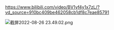https://www.bilibili.com/video/BV1yf4y1x7zL/?vd_source=910bc409be462058cb1df8c7eae85791

![截屏2022-08-26 23.49.02.png](https://oss.zaqbest.com/images/2022/08/26/6308eb9e11b3e.png)